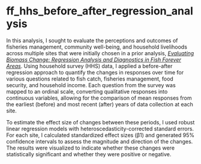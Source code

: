 # ff_hhs_before_after_regression_analysis

In this analysis, I sought to evaluate the perceptions and outcomes of fisheries management, community well-being, and household livelihoods across multiple sites that were initially chosen in a prior analysis, [*Evaluating Biomass Change: Regression Analysis and Diagnostics in Fish Forever Areas*](https://rpubs.com/marianoviz/ff_biomass_change).
Using household survey (HHS) data, I applied a before-after regression approach to quantify the changes in responses over time for various questions related to fish catch, fisheries management, food security, and household income.
Each question from the survey was mapped to an ordinal scale, converting qualitative responses into continuous variables, allowing for the comparison of mean responses from the earliest (before) and most recent (after) years of data collection at each site.

To estimate the effect size of changes between these periods, I used robust linear regression models with heteroscedasticity-corrected standard errors.
For each site, I calculated standardized effect sizes (β1) and generated 95% confidence intervals to assess the magnitude and direction of the changes.
The results were visualized to indicate whether these changes were statistically significant and whether they were positive or negative.